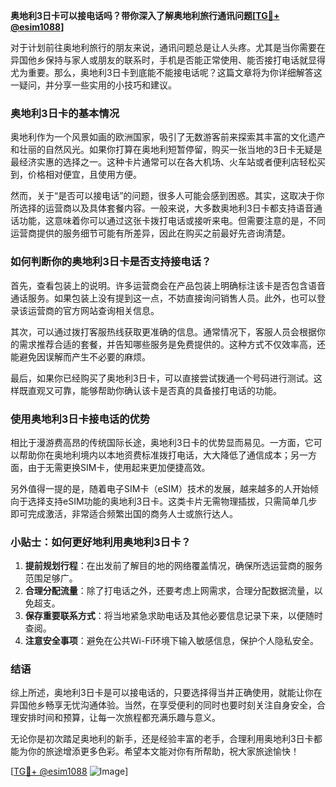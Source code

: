 **奥地利3日卡可以接电话吗？带你深入了解奥地利旅行通讯问题[[TG💪+ @esim1088](https://t.me/s/esim1088)]**

对于计划前往奥地利旅行的朋友来说，通讯问题总是让人头疼。尤其是当你需要在异国他乡保持与家人或朋友的联系时，手机是否能正常使用、能否接打电话就显得尤为重要。那么，奥地利3日卡到底能不能接电话呢？这篇文章将为你详细解答这一疑问，并分享一些实用的小技巧和建议。

### 奥地利3日卡的基本情况

奥地利作为一个风景如画的欧洲国家，吸引了无数游客前来探索其丰富的文化遗产和壮丽的自然风光。如果你打算在奥地利短暂停留，购买一张当地的3日卡无疑是最经济实惠的选择之一。这种卡片通常可以在各大机场、火车站或者便利店轻松买到，价格相对便宜，且使用方便。

然而，关于“是否可以接电话”的问题，很多人可能会感到困惑。其实，这取决于你所选择的运营商以及具体套餐内容。一般来说，大多数奥地利3日卡都支持语音通话功能，这意味着你可以通过这张卡拨打电话或接听来电。但需要注意的是，不同运营商提供的服务细节可能有所差异，因此在购买之前最好先咨询清楚。

### 如何判断你的奥地利3日卡是否支持接电话？

首先，查看包装上的说明。许多运营商会在产品包装上明确标注该卡是否包含语音通话服务。如果包装上没有提到这一点，不妨直接询问销售人员。此外，也可以登录该运营商的官方网站查询相关信息。

其次，可以通过拨打客服热线获取更准确的信息。通常情况下，客服人员会根据你的需求推荐合适的套餐，并告知哪些服务是免费提供的。这种方式不仅效率高，还能避免因误解而产生不必要的麻烦。

最后，如果你已经购买了奥地利3日卡，可以直接尝试拨通一个号码进行测试。这样既直观又可靠，能够帮助你确认该卡是否真的具备接打电话的功能。

### 使用奥地利3日卡接电话的优势

相比于漫游费高昂的传统国际长途，奥地利3日卡的优势显而易见。一方面，它可以帮助你在奥地利境内以本地资费标准拨打电话，大大降低了通信成本；另一方面，由于无需更换SIM卡，使用起来更加便捷高效。

另外值得一提的是，随着电子SIM卡（eSIM）技术的发展，越来越多的人开始倾向于选择支持eSIM功能的奥地利3日卡。这类卡片无需物理插拔，只需简单几步即可完成激活，非常适合频繁出国的商务人士或旅行达人。

### 小贴士：如何更好地利用奥地利3日卡？

1. **提前规划行程**：在出发前了解目的地的网络覆盖情况，确保所选运营商的服务范围足够广。
2. **合理分配流量**：除了打电话之外，还要考虑上网需求，合理分配数据流量，以免超支。
3. **保存重要联系方式**：将当地紧急求助电话及其他必要信息记录下来，以便随时查阅。
4. **注意安全事项**：避免在公共Wi-Fi环境下输入敏感信息，保护个人隐私安全。

### 结语

综上所述，奥地利3日卡是可以接电话的，只要选择得当并正确使用，就能让你在异国他乡畅享无忧沟通体验。当然，在享受便利的同时也要时刻关注自身安全，合理安排时间和预算，让每一次旅程都充满乐趣与意义。

无论你是初次踏足奥地利的新手，还是经验丰富的老手，合理利用奥地利3日卡都能为你的旅途增添更多色彩。希望本文能对你有所帮助，祝大家旅途愉快！

[[TG💪+ @esim1088](https://t.me/s/esim1088) ![Image](https://i.postimg.cc/4NQfJmqS/Snipaste-2025-05-13-00-14-12.png)]